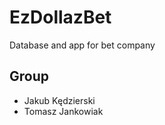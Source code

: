# EzDollazBet
Database and app for bet company

## Group
  * Jakub Kędzierski
  * Tomasz Jankowiak
 

